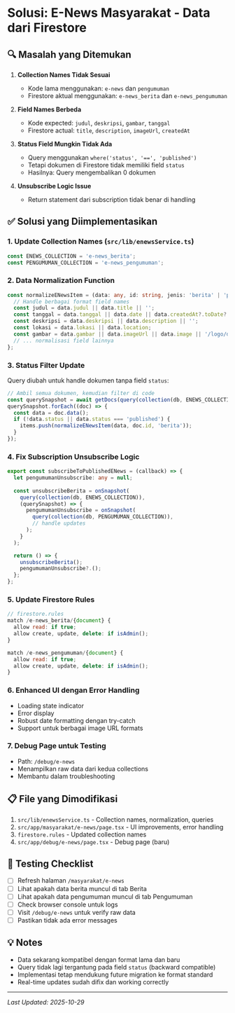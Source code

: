 # Solusi: E-News Masyarakat - Data dari Firestore

## 🔍 Masalah yang Ditemukan

1. **Collection Names Tidak Sesuai**
   - Kode lama menggunakan: `e-news` dan `pengumuman`
   - Firestore aktual menggunakan: `e-news_berita` dan `e-news_pengumuman`

2. **Field Names Berbeda**
   - Kode expected: `judul`, `deskripsi`, `gambar`, `tanggal`
   - Firestore actual: `title`, `description`, `imageUrl`, `createdAt`

3. **Status Field Mungkin Tidak Ada**
   - Query menggunakan `where('status', '==', 'published')` 
   - Tetapi dokumen di Firestore tidak memiliki field `status`
   - Hasilnya: Query mengembalikan 0 dokumen

4. **Unsubscribe Logic Issue**
   - Return statement dari subscription tidak benar di handling

## ✅ Solusi yang Diimplementasikan

### 1. Update Collection Names (`src/lib/enewsService.ts`)
```typescript
const ENEWS_COLLECTION = 'e-news_berita';
const PENGUMUMAN_COLLECTION = 'e-news_pengumuman';
```

### 2. Data Normalization Function
```typescript
const normalizeENewsItem = (data: any, id: string, jenis: 'berita' | 'pengumuman'): ENewsItem => {
  // Handle berbagai format field names
  const judul = data.judul || data.title || '';
  const tanggal = data.tanggal || data.date || data.createdAt?.toDate?.() || new Date();
  const deskripsi = data.deskripsi || data.description || '';
  const lokasi = data.lokasi || data.location;
  const gambar = data.gambar || data.imageUrl || data.image || '/logo/default.png';
  // ... normalisasi field lainnya
};
```

### 3. Status Filter Update
Query diubah untuk handle dokumen tanpa field `status`:
```typescript
// Ambil semua dokumen, kemudian filter di code
const querySnapshot = await getDocs(query(collection(db, ENEWS_COLLECTION)));
querySnapshot.forEach((doc) => {
  const data = doc.data();
  if (!data.status || data.status === 'published') {
    items.push(normalizeENewsItem(data, doc.id, 'berita'));
  }
});
```

### 4. Fix Subscription Unsubscribe Logic
```typescript
export const subscribeToPublishedENews = (callback) => {
  let pengumumanUnsubscribe: any = null;
  
  const unsubscribeBerita = onSnapshot(
    query(collection(db, ENEWS_COLLECTION)),
    (querySnapshot) => {
      pengumumanUnsubscribe = onSnapshot(
        query(collection(db, PENGUMUMAN_COLLECTION)),
        // handle updates
      );
    }
  );

  return () => {
    unsubscribeBerita();
    pengumumanUnsubscribe?.();
  };
};
```

### 5. Update Firestore Rules
```javascript
// firestore.rules
match /e-news_berita/{document} {
  allow read: if true;
  allow create, update, delete: if isAdmin();
}

match /e-news_pengumuman/{document} {
  allow read: if true;
  allow create, update, delete: if isAdmin();
}
```

### 6. Enhanced UI dengan Error Handling
- Loading state indicator
- Error display
- Robust date formatting dengan try-catch
- Support untuk berbagai image URL formats

### 7. Debug Page untuk Testing
- Path: `/debug/e-news`
- Menampilkan raw data dari kedua collections
- Membantu dalam troubleshooting

## 📋 File yang Dimodifikasi

1. `src/lib/enewsService.ts` - Collection names, normalization, queries
2. `src/app/masyarakat/e-news/page.tsx` - UI improvements, error handling
3. `firestore.rules` - Updated collection names
4. `src/app/debug/e-news/page.tsx` - Debug page (baru)

## 🚀 Testing Checklist

- [ ] Refresh halaman `/masyarakat/e-news`
- [ ] Lihat apakah data berita muncul di tab Berita
- [ ] Lihat apakah data pengumuman muncul di tab Pengumuman
- [ ] Check browser console untuk logs
- [ ] Visit `/debug/e-news` untuk verify raw data
- [ ] Pastikan tidak ada error messages

## 💡 Notes

- Data sekarang kompatibel dengan format lama dan baru
- Query tidak lagi tergantung pada field `status` (backward compatible)
- Implementasi tetap mendukung future migration ke format standard
- Real-time updates sudah difix dan working correctly

---
*Last Updated: 2025-10-29*
